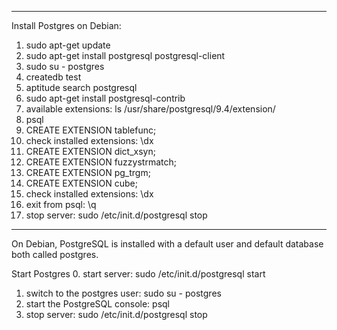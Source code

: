 ---------------------
Install Postgres on Debian:
1. sudo apt-get update
2. sudo apt-get install postgresql postgresql-client
3. sudo su - postgres
4. createdb test
5. aptitude search postgresql
6. sudo apt-get install postgresql-contrib
7. available extensions: ls /usr/share/postgresql/9.4/extension/
8. psql
9. CREATE EXTENSION tablefunc;
10. check installed extensions: \dx
11. CREATE EXTENSION dict_xsyn;
12. CREATE EXTENSION fuzzystrmatch;
13. CREATE EXTENSION pg_trgm;
14. CREATE EXTENSION cube;
15. check installed extensions: \dx
16. exit from psql: \q
17. stop server: sudo /etc/init.d/postgresql stop

---------------------------------------------

On Debian, PostgreSQL is installed with a default user and default database both called postgres.

Start Postgres
0. start server: sudo /etc/init.d/postgresql start
1. switch to the postgres user: sudo su - postgres 
2. start the PostgreSQL console: psql
3. stop server: sudo /etc/init.d/postgresql stop

